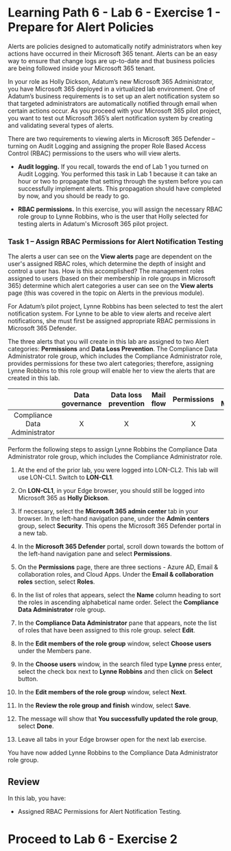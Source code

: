 # Learning Path 6 - Lab 6 - Exercise 1 - Prepare for Alert Policies

Alerts are policies designed to automatically notify administrators when key actions have occurred in their Microsoft 365 tenant. Alerts can be an easy way to ensure that change logs are up-to-date and that business policies are being followed inside your Microsoft 365 tenant.

In your role as Holly Dickson, Adatum’s new Microsoft 365 Administrator, you have Microsoft 365 deployed in a virtualized lab environment. One of Adatum’s business requirements is to set up an alert notification system so that targeted administrators are automatically notified through email when certain actions occur. As you proceed with your Microsoft 365 pilot project, you want to test out Microsoft 365’s alert notification system by creating and validating several types of alerts.

There are two requirements to viewing alerts in Microsoft 365 Defender – turning on Audit Logging and assigning the proper Role Based Access Control (RBAC) permissions to the users who will view alerts. 

- **Audit logging.** If you recall, towards the end of Lab 1 you turned on Audit Logging. You performed this task in Lab 1 because it can take an hour or two to propagate that setting through the system before you can successfully implement alerts. This propagation should have completed by now, and you should be ready to go.

- **RBAC permissions.** In this exercise, you will assign the necessary RBAC role group to Lynne Robbins, who is the user that Holly selected for testing alerts in Adatum's Microsoft 365 pilot project. 

### Task 1 – Assign RBAC Permissions for Alert Notification Testing

The alerts a user can see on the **View alerts** page are dependent on the user's assigned RBAC roles, which determine the depth of insight and control a user has. How is this accomplished? The management roles assigned to users (based on their membership in role groups in Microsoft 365) determine which alert categories a user can see on the **View alerts** page (this was covered in the topic on Alerts in the previous module). 

For Adatum’s pilot project, Lynne Robbins has been selected to test the alert notification system. For Lynne to be able to view alerts and receive alert notifications, she must first be assigned appropriate RBAC permissions in Microsoft 365 Defender.

The three alerts that you will create in this lab are assigned to two Alert categories: **Permissions** and **Data Loss Prevention**. The Compliance Data Administrator role group, which includes the Compliance Administrator role, provides permissions for these two alert categories; therefore, assigning Lynne Robbins to this role group will enable her to view the alerts that are created in this lab.


|                               | **Data governance** | **Data loss prevention** | **Mail flow** | **Permissions** | **Threat Management** | **Others** |
|:-------------------------------:|:---------------------:|:--------------------------:|:---------------:|:-----------------:|:-----------------------:|:------------:|
| Compliance Data Administrator | X                   | X                        |               | X               |                       | X          |

Perform the following steps to assign Lynne Robbins the Compliance Data Administrator role group, which includes the Compliance Administrator role.

1. At the end of the prior lab, you were logged into LON-CL2. This lab will use LON-CL1. Switch to **LON-CL1**. 

2. On **LON-CL1**, in your Edge browser, you should still be logged into Microsoft 365 as **Holly Dickson**. 

3. If necessary, select the **Microsoft 365 admin center** tab in your browser. In the left-hand navigation pane, under the **Admin centers** group, select **Security**. This opens the Microsoft 365 Defender portal in a new tab.

4. In the **Microsoft 365 Defender** portal, scroll down towards the bottom of the left-hand navigation pane and select **Permissions**.

5. On the **Permissions** page, there are three sections - Azure AD, Email & collaboration roles, and Cloud Apps. Under the **Email & collaboration roles** section, select **Roles**. 

6. In the list of roles that appears, select the **Name** column heading to sort the roles in ascending alphabetical name order. Select the **Compliance Data Administrator** role group. 

7. In the **Compliance Data Administrator** pane that appears, note the list of roles that have been assigned to this role group. select **Edit**. 

8. In the **Edit members of the role group** window, select **Choose users** under the Members pane. 

9. In the **Choose users** window, in the search filed type **Lynne** press enter, select the check box next to **Lynne Robbins** and then click on **Select** button.

10. In the **Edit members of the role group** window, select **Next**.

11. In the **Review the role group and finish** window, select **Save**.

12. The message will show that **You successfully updated the role group**, select **Done**.

13. Leave all tabs in your Edge browser open for the next lab exercise.

You have now added Lynne Robbins to the Compliance Data Administrator role group.

## Review

In this lab, you have:

- Assigned RBAC Permissions for Alert Notification Testing.

# Proceed to Lab 6 - Exercise 2
